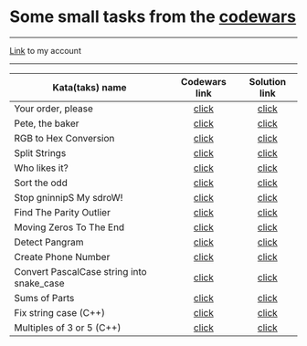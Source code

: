 # Some small tasks from the [codewars](https://www.codewars.com)
____
[Link](https://www.codewars.com/users/olkhovich) to my account
____
| Kata(taks) name | Codewars link | Solution link |
|--------------------------------------------|:---------------:|:----------------:|
| Your order, please | [click](https://www.codewars.com/kata/55c45be3b2079eccff00010f) | [click](https://github.com/olkhovichs/Codewars/blob/main/python_tasks/your_order.py) |
| Pete, the baker | [click](https://www.codewars.com/kata/525c65e51bf619685c000059/python) | [click](https://github.com/olkhovichs/Codewars/blob/main/python_tasks/cakes.py) |
| RGB to Hex Conversion | [click](https://www.codewars.com/kata/513e08acc600c94f01000001/python) | [click](https://github.com/olkhovichs/Codewars/blob/main/python_tasks/rgb_to_hex.py) |
| Split Strings | [click](https://www.codewars.com/kata/515de9ae9dcfc28eb6000001) | [click](https://github.com/olkhovichs/Codewars/blob/main/python_tasks/split_strings.py) |
| Who likes it? | [click](https://www.codewars.com/kata/5266876b8f4bf2da9b000362/python) | [click](https://github.com/olkhovichs/Codewars/blob/main/python_tasks/who_likes.py) |
| Sort the odd | [click](https://www.codewars.com/kata/578aa45ee9fd15ff4600090d/python) | [click](https://github.com/olkhovichs/Codewars/blob/main/python_tasks/sort_odd.py) |
| Stop gninnipS My sdroW! | [click](https://www.codewars.com/kata/5264d2b162488dc400000001/python) | [click](https://github.com/olkhovichs/Codewars/blob/main/python_tasks/stop_spinning_words.py) |
| Find The Parity Outlier | [click](https://www.codewars.com/kata/5526fc09a1bbd946250002dc/python) | [click](https://github.com/olkhovichs/Codewars/blob/main/python_tasks/find_parity_outlier.py) |
| Moving Zeros To The End | [click](https://www.codewars.com/kata/52597aa56021e91c93000cb0/python) | [click](https://github.com/olkhovichs/Codewars/blob/main/python_tasks/your_order.py) |
| Detect Pangram | [click](https://www.codewars.com/kata/545cedaa9943f7fe7b000048/python) | [click](https://github.com/olkhovichs/Codewars/blob/main/python_tasks/detect_pangram.py) |
| Create Phone Number | [click](https://www.codewars.com/kata/525f50e3b73515a6db000b83) | [click](https://github.com/olkhovichs/Codewars/blob/main/python_tasks/moving_zeros_to_the_end.py) |
| Convert PascalCase string into snake_case | [click](https://www.codewars.com/kata/529b418d533b76924600085d) | [click](https://github.com/olkhovichs/Codewars/blob/main/python_tasks/convert_case_string.py) |
| Sums of Parts | [click](https://www.codewars.com/kata/5ce399e0047a45001c853c2b/python) | [click](https://github.com/olkhovichs/Codewars/blob/main/python_tasks/sums_of_parts.py) |
| Fix string case (C++) | [click](https://www.codewars.com/kata/5b180e9fedaa564a7000009a) | [click](https://github.com/olkhovichs/Codewars/blob/main/cpp_tasks/FixStringCase.cpp) |
| Multiples of 3 or 5 (C++) | [click](https://www.codewars.com/kata/514b92a657cdc65150000006) | [click](https://github.com/olkhovichs/Codewars/blob/main/cpp_tasks/MultiplesOf_3_or_5.cpp) |

